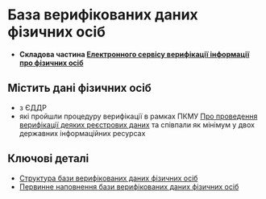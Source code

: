 # База верифікованих даних фізичних осіб
- **Складова частина [Електронного сервісу верифікації інформації про фізичних осіб](../readme.md)**

## Містить дані фізичних осіб
- з ЄДДР
- які пройшли процедуру верифікації в рамках ПКМУ [Про проведення верифікації деяких реєстрових даних](https://zakon.rada.gov.ua/laws/show/1493-2022-%D0%BF#Text) та співпали як мінімум у двох державних інформаційних ресурсах

## Ключові деталі 
- [Структура бази верифікованих даних фізичних осіб](structure.md)
- [Первинне наповнення бази верифікованих даних фізичних осіб](primary_filling.md)